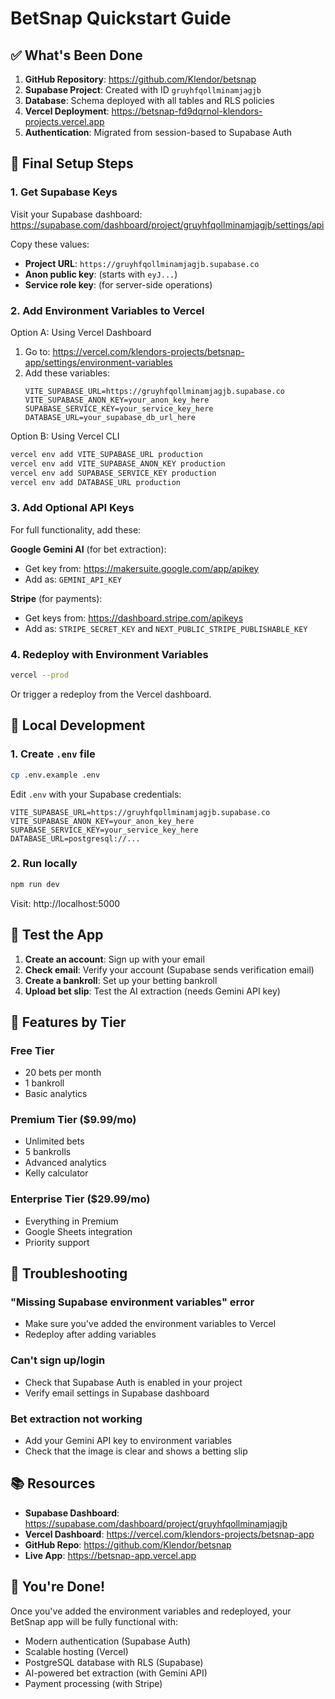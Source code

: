 # BetSnap Quickstart Guide

## ✅ What's Been Done

1. **GitHub Repository**: https://github.com/Klendor/betsnap
2. **Supabase Project**: Created with ID `gruyhfqollminamjagjb`
3. **Database**: Schema deployed with all tables and RLS policies
4. **Vercel Deployment**: https://betsnap-fd9dqrnol-klendors-projects.vercel.app
5. **Authentication**: Migrated from session-based to Supabase Auth

## 🚀 Final Setup Steps

### 1. Get Supabase Keys

Visit your Supabase dashboard:
https://supabase.com/dashboard/project/gruyhfqollminamjagjb/settings/api

Copy these values:
- **Project URL**: `https://gruyhfqollminamjagjb.supabase.co`
- **Anon public key**: (starts with `eyJ...`)
- **Service role key**: (for server-side operations)

### 2. Add Environment Variables to Vercel

Option A: Using Vercel Dashboard
1. Go to: https://vercel.com/klendors-projects/betsnap-app/settings/environment-variables
2. Add these variables:
   ```
   VITE_SUPABASE_URL=https://gruyhfqollminamjagjb.supabase.co
   VITE_SUPABASE_ANON_KEY=your_anon_key_here
   SUPABASE_SERVICE_KEY=your_service_key_here
   DATABASE_URL=your_supabase_db_url_here
   ```

Option B: Using Vercel CLI
```bash
vercel env add VITE_SUPABASE_URL production
vercel env add VITE_SUPABASE_ANON_KEY production
vercel env add SUPABASE_SERVICE_KEY production
vercel env add DATABASE_URL production
```

### 3. Add Optional API Keys

For full functionality, add these:

**Google Gemini AI** (for bet extraction):
- Get key from: https://makersuite.google.com/app/apikey
- Add as: `GEMINI_API_KEY`

**Stripe** (for payments):
- Get keys from: https://dashboard.stripe.com/apikeys
- Add as: `STRIPE_SECRET_KEY` and `NEXT_PUBLIC_STRIPE_PUBLISHABLE_KEY`

### 4. Redeploy with Environment Variables

```bash
vercel --prod
```

Or trigger a redeploy from the Vercel dashboard.

## 🧪 Local Development

### 1. Create `.env` file

```bash
cp .env.example .env
```

Edit `.env` with your Supabase credentials:
```env
VITE_SUPABASE_URL=https://gruyhfqollminamjagjb.supabase.co
VITE_SUPABASE_ANON_KEY=your_anon_key_here
SUPABASE_SERVICE_KEY=your_service_key_here
DATABASE_URL=postgresql://...
```

### 2. Run locally

```bash
npm run dev
```

Visit: http://localhost:5000

## 📱 Test the App

1. **Create an account**: Sign up with your email
2. **Check email**: Verify your account (Supabase sends verification email)
3. **Create a bankroll**: Set up your betting bankroll
4. **Upload bet slip**: Test the AI extraction (needs Gemini API key)

## 🎯 Features by Tier

### Free Tier
- 20 bets per month
- 1 bankroll
- Basic analytics

### Premium Tier ($9.99/mo)
- Unlimited bets
- 5 bankrolls
- Advanced analytics
- Kelly calculator

### Enterprise Tier ($29.99/mo)
- Everything in Premium
- Google Sheets integration
- Priority support

## 🔧 Troubleshooting

### "Missing Supabase environment variables" error
- Make sure you've added the environment variables to Vercel
- Redeploy after adding variables

### Can't sign up/login
- Check that Supabase Auth is enabled in your project
- Verify email settings in Supabase dashboard

### Bet extraction not working
- Add your Gemini API key to environment variables
- Check that the image is clear and shows a betting slip

## 📚 Resources

- **Supabase Dashboard**: https://supabase.com/dashboard/project/gruyhfqollminamjagjb
- **Vercel Dashboard**: https://vercel.com/klendors-projects/betsnap-app
- **GitHub Repo**: https://github.com/Klendor/betsnap
- **Live App**: https://betsnap-app.vercel.app

## 🎉 You're Done!

Once you've added the environment variables and redeployed, your BetSnap app will be fully functional with:
- Modern authentication (Supabase Auth)
- Scalable hosting (Vercel)
- PostgreSQL database with RLS (Supabase)
- AI-powered bet extraction (with Gemini API)
- Payment processing (with Stripe)
